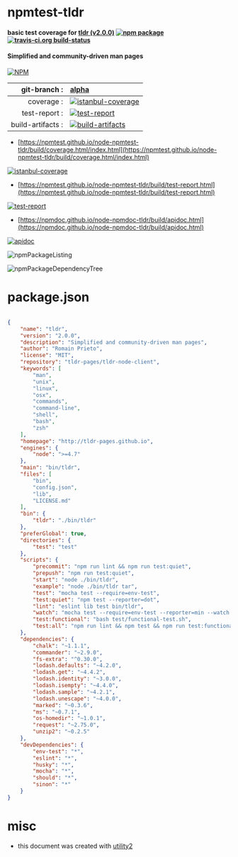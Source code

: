 # npmtest-tldr

#### basic test coverage for  [tldr (v2.0.0)](http://tldr-pages.github.io)  [![npm package](https://img.shields.io/npm/v/npmtest-tldr.svg?style=flat-square)](https://www.npmjs.org/package/npmtest-tldr) [![travis-ci.org build-status](https://api.travis-ci.org/npmtest/node-npmtest-tldr.svg)](https://travis-ci.org/npmtest/node-npmtest-tldr)

#### Simplified and community-driven man pages

[![NPM](https://nodei.co/npm/tldr.png?downloads=true&downloadRank=true&stars=true)](https://www.npmjs.com/package/tldr)

| git-branch : | [alpha](https://github.com/npmtest/node-npmtest-tldr/tree/alpha)|
|--:|:--|
| coverage : | [![istanbul-coverage](https://npmtest.github.io/node-npmtest-tldr/build/coverage.badge.svg)](https://npmtest.github.io/node-npmtest-tldr/build/coverage.html/index.html)|
| test-report : | [![test-report](https://npmtest.github.io/node-npmtest-tldr/build/test-report.badge.svg)](https://npmtest.github.io/node-npmtest-tldr/build/test-report.html)|
| build-artifacts : | [![build-artifacts](https://npmtest.github.io/node-npmtest-tldr/glyphicons_144_folder_open.png)](https://github.com/npmtest/node-npmtest-tldr/tree/gh-pages/build)|

- [https://npmtest.github.io/node-npmtest-tldr/build/coverage.html/index.html](https://npmtest.github.io/node-npmtest-tldr/build/coverage.html/index.html)

[![istanbul-coverage](https://npmtest.github.io/node-npmtest-tldr/build/screenCapture.buildCi.browser.%252Ftmp%252Fbuild%252Fcoverage.lib.html.png)](https://npmtest.github.io/node-npmtest-tldr/build/coverage.html/index.html)

- [https://npmtest.github.io/node-npmtest-tldr/build/test-report.html](https://npmtest.github.io/node-npmtest-tldr/build/test-report.html)

[![test-report](https://npmtest.github.io/node-npmtest-tldr/build/screenCapture.buildCi.browser.%252Ftmp%252Fbuild%252Ftest-report.html.png)](https://npmtest.github.io/node-npmtest-tldr/build/test-report.html)

- [https://npmdoc.github.io/node-npmdoc-tldr/build/apidoc.html](https://npmdoc.github.io/node-npmdoc-tldr/build/apidoc.html)

[![apidoc](https://npmdoc.github.io/node-npmdoc-tldr/build/screenCapture.buildCi.browser.%252Ftmp%252Fbuild%252Fapidoc.html.png)](https://npmdoc.github.io/node-npmdoc-tldr/build/apidoc.html)

![npmPackageListing](https://npmtest.github.io/node-npmtest-tldr/build/screenCapture.npmPackageListing.svg)

![npmPackageDependencyTree](https://npmtest.github.io/node-npmtest-tldr/build/screenCapture.npmPackageDependencyTree.svg)



# package.json

```json

{
    "name": "tldr",
    "version": "2.0.0",
    "description": "Simplified and community-driven man pages",
    "author": "Romain Prieto",
    "license": "MIT",
    "repository": "tldr-pages/tldr-node-client",
    "keywords": [
        "man",
        "unix",
        "linux",
        "osx",
        "commands",
        "command-line",
        "shell",
        "bash",
        "zsh"
    ],
    "homepage": "http://tldr-pages.github.io",
    "engines": {
        "node": ">=4.7"
    },
    "main": "bin/tldr",
    "files": [
        "bin",
        "config.json",
        "lib",
        "LICENSE.md"
    ],
    "bin": {
        "tldr": "./bin/tldr"
    },
    "preferGlobal": true,
    "directories": {
        "test": "test"
    },
    "scripts": {
        "precommit": "npm run lint && npm run test:quiet",
        "prepush": "npm run test:quiet",
        "start": "node ./bin/tldr",
        "example": "node ./bin/tldr tar",
        "test": "mocha test --require=env-test",
        "test:quiet": "npm test --reporter=dot",
        "lint": "eslint lib test bin/tldr",
        "watch": "mocha test --require=env-test --reporter=min --watch --growl",
        "test:functional": "bash test/functional-test.sh",
        "test:all": "npm run lint && npm test && npm run test:functional"
    },
    "dependencies": {
        "chalk": "~1.1.1",
        "commander": "~2.9.0",
        "fs-extra": "^0.30.0",
        "lodash.defaults": "~4.2.0",
        "lodash.get": "~4.4.2",
        "lodash.identity": "~3.0.0",
        "lodash.isempty": "~4.4.0",
        "lodash.sample": "~4.2.1",
        "lodash.unescape": "~4.0.0",
        "marked": "~0.3.6",
        "ms": "~0.7.1",
        "os-homedir": "~1.0.1",
        "request": "~2.75.0",
        "unzip2": "~0.2.5"
    },
    "devDependencies": {
        "env-test": "*",
        "eslint": "*",
        "husky": "*",
        "mocha": "*",
        "should": "*",
        "sinon": "*"
    }
}
```



# misc
- this document was created with [utility2](https://github.com/kaizhu256/node-utility2)
